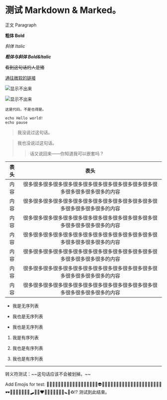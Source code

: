 # 测试 Markdown & Marked。

正文 Paragraph

**粗体 Bold**

*斜体 Italic*

**_粗体与斜体 Bold&Italic_**

~~看到这句话的人是猪~~

[通往微软的链接](https://www.microsoft.com)

![显示不出来](https://api.7ed.net/bing/api)

![显示不出来](https://api.7ed.net/bing/api?day=1)

`这是代码，不是也得是。`

```
echo Hello world!
echo pause
```

> 我没说过这句话。

> 我也没说过这句话。
> 
> > 话又说回来——你知道我可以嵌套吗？

| 表头  | 表头                                      |
|:---:|:---------------------------------------:|
| 内容  | 很多很多很多很多很多很多很多很多很多很多很多很多很多很多很多很多很多很多的内容 |
| 内容  | 很多很多很多很多很多很多很多很多很多很多很多很多很多很多很多很多很多很多的内容 |
| 内容  | 很多很多很多很多很多很多很多很多很多很多很多很多很多很多很多很多很多很多的内容 |
| 内容  | 很多很多很多很多很多很多很多很多很多很多很多很多很多很多很多很多很多很多的内容 |
| 内容  | 很多很多很多很多很多很多很多很多很多很多很多很多很多很多很多很多很多很多的内容 |
| 内容  | 很多很多很多很多很多很多很多很多很多很多很多很多很多很多很多很多很多很多的内容 |
| 内容  | 很多很多很多很多很多很多很多很多很多很多很多很多很多很多很多很多很多很多的内容 |

- 我是无序列表

- 我也是无序列表

- 我也是无序列表
1. 我是有序列表

2. 我也是有序列表

3. 我也是有序列表

***


转义符测试：\~\~这句话应该不会被划掉。\~\~

Add Emojis for test: 👶🧐😱🤢😡🥶🤭🤖🧧🤠🥳🤮🤯😨😱🥶😏🤑👽😈👻💩🙀🙉🐼🦒🐴🦄🦏👴🦹👩‍✈️👨‍💻🧑‍🍳🎈🎊🎃🕶️🦺🍕🥓🍔🥪🧀🚛🛹🛴🚒❤️💓💔💢💥⛎💤🈲🚼🔕♻️⁉️
测试到此结束。
